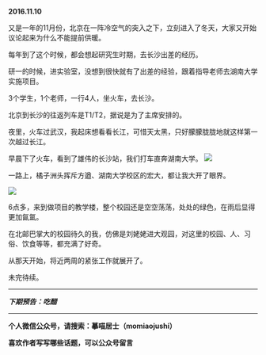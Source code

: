 **2016.11.10**

又是一年的11月份，北京在一阵冷空气的突入之下，立刻进入了冬天，大家又开始议论起来为什么不能提前供暖。

每年到了这个时候，都会想起研究生时期，去长沙出差的经历。

研一的时候，进实验室，没想到很快就有了出差的经验，跟着指导老师去湖南大学实施项目。

3个学生，1个老师，一行4人，坐火车，去长沙。

北京到长沙的往返列车是T1/T2，据说是为了主席安排的。

夜里，火车过武汉，我起床想看看长江，可惜天太黑，只好朦朦胧胧地就这样第一次越过长江。

早晨下了火车，看到了雄伟的长沙站，我们打车直奔湖南大学。
![](http://upload-images.jianshu.io/upload_images/51001-f4509e16968cf6b0.jpg?imageMogr2/auto-orient/strip%7CimageView2/2/w/1240)

一路上，橘子洲头挥斥方遒、湖南大学校区的宏大，都让我大开了眼界。

![](http://upload-images.jianshu.io/upload_images/51001-06439db48406eed6.jpg?imageMogr2/auto-orient/strip%7CimageView2/2/w/1240)

6点多，来到做项目的教学楼，整个校园还是空空荡荡，处处的绿色，在雨后显得更加氤氲。

在北邮巴掌大的校园待久的我，仿佛是刘姥姥进大观园，对这里的校园、人、习俗、饮食等等，都充满了好奇。

从那天开始，将近两周的紧张工作就展开了。

未完待续。

***

***下期预告：吃醋***

***

**个人微信公众号，请搜索：摹喵居士（momiaojushi）**

**喜欢作者写写哪些话题，可以公众号留言**